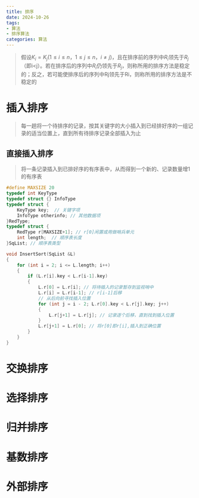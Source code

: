 ```yaml
---
title: 排序
date: 2024-10-26
tags:
- 算法
- 排序算法
categories: 算法
---
```


> 假设$K_i=K_j (1 \leq i \leq n，1 \leq j \leq n，i \neq j)$，且在排序前的序列中$R_i$领先于$R_j$（即i<j）。若在排序后的序列中$R_i$仍领先于$R_j$，则称所用的排序方法是稳定的；反之，若可能使排序后的序列中Rj领先于Ri，则称所用的排序方法是不稳定的

# 插入排序

> 每一趟将一个待排序的记录，按其关键字的大小插入到已经排好序的一组记录的适当位置上，直到所有待排序记录全部插入为止

## 直接插入排序

> 将一条记录插入到已排好序的有序表中，从而得到一个新的、记录数量增1的有序表

```c
#define MAXSIZE 20
typedef int KeyType
typedef struct {} InfoType
typedef struct {
    KeyType key;  // 关键字项
    InfoType otherinfo; // 其他数据项
}RedType;
typedef struct {
    RedType r[MAXSIZE+1]; // r[0]闲置或用做哨兵单元
    int length;  // 顺序表长度
}SqList; // 顺序表类型

void InsertSort(SqList &L)
{
    for (int i = 2; i <= L.length; i++)
    {
        if (L.r[i].key < L.r[i-1].key)
        {
            L.r[0] = L.r[i]; // 将待插入的记录暂存到监视哨中
            L.r[i] = L.r[i-1]; // r[i-1]后移
            // 从后向前寻找插入位置
            for (int j = i - 2; L.r[0].key < L.r[j].key; j++)
            {
                L.r[j+1] = L.r[j]; // 记录逐个后移，直到找到插入位置
            }
            L.r[j+1] = L.r[0]; // 将r[0]即r[i],插入到正确位置
        }
    }
}
```

# 交换排序

# 选择排序

# 归并排序

# 基数排序

# 外部排序
